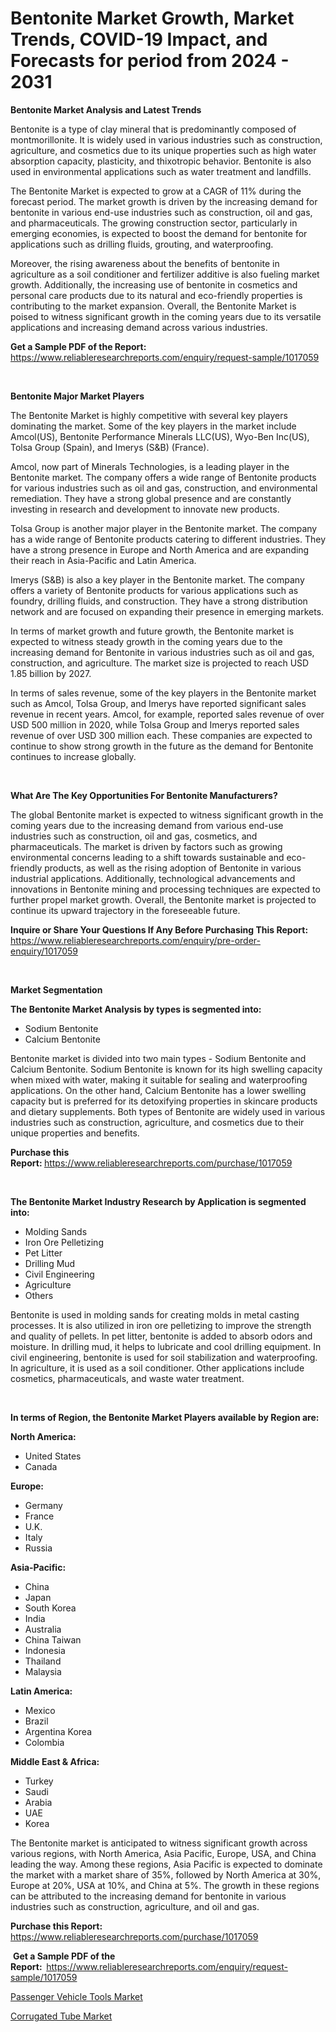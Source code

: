 <p><h1>Bentonite Market Growth, Market Trends, COVID-19 Impact, and Forecasts for period from 2024 - 2031</h1></p><p><strong>Bentonite Market Analysis and Latest Trends</strong></p>
<p><p>Bentonite is a type of clay mineral that is predominantly composed of montmorillonite. It is widely used in various industries such as construction, agriculture, and cosmetics due to its unique properties such as high water absorption capacity, plasticity, and thixotropic behavior. Bentonite is also used in environmental applications such as water treatment and landfills.</p><p>The Bentonite Market is expected to grow at a CAGR of 11% during the forecast period. The market growth is driven by the increasing demand for bentonite in various end-use industries such as construction, oil and gas, and pharmaceuticals. The growing construction sector, particularly in emerging economies, is expected to boost the demand for bentonite for applications such as drilling fluids, grouting, and waterproofing.</p><p>Moreover, the rising awareness about the benefits of bentonite in agriculture as a soil conditioner and fertilizer additive is also fueling market growth. Additionally, the increasing use of bentonite in cosmetics and personal care products due to its natural and eco-friendly properties is contributing to the market expansion. Overall, the Bentonite Market is poised to witness significant growth in the coming years due to its versatile applications and increasing demand across various industries.</p></p>
<p><strong>Get a Sample PDF of the Report:&nbsp;</strong> <a href="https://www.reliableresearchreports.com/enquiry/request-sample/1017059">https://www.reliableresearchreports.com/enquiry/request-sample/1017059</a></p>
<p>&nbsp;</p>
<p><strong>Bentonite Major Market Players</strong></p>
<p><p>The Bentonite Market is highly competitive with several key players dominating the market. Some of the key players in the market include Amcol(US), Bentonite Performance Minerals LLC(US), Wyo-Ben Inc(US), Tolsa Group (Spain), and Imerys (S&B) (France).</p><p>Amcol, now part of Minerals Technologies, is a leading player in the Bentonite market. The company offers a wide range of Bentonite products for various industries such as oil and gas, construction, and environmental remediation. They have a strong global presence and are constantly investing in research and development to innovate new products.</p><p>Tolsa Group is another major player in the Bentonite market. The company has a wide range of Bentonite products catering to different industries. They have a strong presence in Europe and North America and are expanding their reach in Asia-Pacific and Latin America.</p><p>Imerys (S&B) is also a key player in the Bentonite market. The company offers a variety of Bentonite products for various applications such as foundry, drilling fluids, and construction. They have a strong distribution network and are focused on expanding their presence in emerging markets.</p><p>In terms of market growth and future growth, the Bentonite market is expected to witness steady growth in the coming years due to the increasing demand for Bentonite in various industries such as oil and gas, construction, and agriculture. The market size is projected to reach USD 1.85 billion by 2027.</p><p>In terms of sales revenue, some of the key players in the Bentonite market such as Amcol, Tolsa Group, and Imerys have reported significant sales revenue in recent years. Amcol, for example, reported sales revenue of over USD 500 million in 2020, while Tolsa Group and Imerys reported sales revenue of over USD 300 million each. These companies are expected to continue to show strong growth in the future as the demand for Bentonite continues to increase globally.</p></p>
<p>&nbsp;</p>
<p><strong>What Are The Key Opportunities For Bentonite Manufacturers?</strong></p>
<p><p>The global Bentonite market is expected to witness significant growth in the coming years due to the increasing demand from various end-use industries such as construction, oil and gas, cosmetics, and pharmaceuticals. The market is driven by factors such as growing environmental concerns leading to a shift towards sustainable and eco-friendly products, as well as the rising adoption of Bentonite in various industrial applications. Additionally, technological advancements and innovations in Bentonite mining and processing techniques are expected to further propel market growth. Overall, the Bentonite market is projected to continue its upward trajectory in the foreseeable future.</p></p>
<p><strong>Inquire or Share Your Questions If Any Before Purchasing This Report:</strong> <a href="https://www.reliableresearchreports.com/enquiry/pre-order-enquiry/1017059">https://www.reliableresearchreports.com/enquiry/pre-order-enquiry/1017059</a></p>
<p>&nbsp;</p>
<p><strong>Market Segmentation</strong></p>
<p><strong>The Bentonite Market Analysis by types is segmented into:</strong></p>
<p><ul><li>Sodium Bentonite</li><li>Calcium Bentonite</li></ul></p>
<p><p>Bentonite market is divided into two main types - Sodium Bentonite and Calcium Bentonite. Sodium Bentonite is known for its high swelling capacity when mixed with water, making it suitable for sealing and waterproofing applications. On the other hand, Calcium Bentonite has a lower swelling capacity but is preferred for its detoxifying properties in skincare products and dietary supplements. Both types of Bentonite are widely used in various industries such as construction, agriculture, and cosmetics due to their unique properties and benefits.</p></p>
<p><strong>Purchase this Report:&nbsp;</strong><a href="https://www.reliableresearchreports.com/purchase/1017059">https://www.reliableresearchreports.com/purchase/1017059</a></p>
<p>&nbsp;</p>
<p><strong>The Bentonite Market Industry Research by Application is segmented into:</strong></p>
<p><ul><li>Molding Sands</li><li>Iron Ore Pelletizing</li><li>Pet Litter</li><li>Drilling Mud</li><li>Civil Engineering</li><li>Agriculture</li><li>Others</li></ul></p>
<p><p>Bentonite is used in molding sands for creating molds in metal casting processes. It is also utilized in iron ore pelletizing to improve the strength and quality of pellets. In pet litter, bentonite is added to absorb odors and moisture. In drilling mud, it helps to lubricate and cool drilling equipment. In civil engineering, bentonite is used for soil stabilization and waterproofing. In agriculture, it is used as a soil conditioner. Other applications include cosmetics, pharmaceuticals, and waste water treatment.</p></p>
<p>&nbsp;</p>
<p><strong>In terms of Region, the Bentonite Market Players available by Region are:</strong></p>
<p>
    <p> <strong> North America: </strong>
        <ul>
            <li>United States</li>
            <li>Canada</li>
        </ul>
        </p> 
    <p> <strong> Europe: </strong>
        <ul>
            <li>Germany</li>
            <li>France</li>
            <li>U.K.</li>
            <li>Italy</li>
            <li>Russia</li>
        </ul>
        </p> 
    <p> <strong> Asia-Pacific: </strong>
        <ul>
            <li>China</li>
            <li>Japan</li>
            <li>South Korea</li>
            <li>India</li>
            <li>Australia</li>
            <li>China Taiwan</li>
            <li>Indonesia</li>
            <li>Thailand</li>
            <li>Malaysia</li>
        </ul>
        </p> 
    <p> <strong> Latin America: </strong>
        <ul>
            <li>Mexico</li>
            <li>Brazil</li>
            <li>Argentina Korea</li>
            <li>Colombia</li>
        </ul>
        </p> 
    <p> <strong> Middle East & Africa: </strong>
        <ul>
            <li>Turkey</li>
            <li>Saudi</li>
            <li>Arabia</li>
            <li>UAE</li>
            <li>Korea</li>
        </ul>
    </p>
    </p>
<p><p>The Bentonite market is anticipated to witness significant growth across various regions, with North America, Asia Pacific, Europe, USA, and China leading the way. Among these regions, Asia Pacific is expected to dominate the market with a market share of 35%, followed by North America at 30%, Europe at 20%, USA at 10%, and China at 5%. The growth in these regions can be attributed to the increasing demand for bentonite in various industries such as construction, agriculture, and oil and gas.</p></p>
<p><strong>Purchase this Report: </strong><a href="https://www.reliableresearchreports.com/purchase/1017059">https://www.reliableresearchreports.com/purchase/1017059</a></p>
<p>&nbsp;<strong>Get a Sample PDF of the Report:&nbsp;&nbsp;</strong><a href="https://www.reliableresearchreports.com/enquiry/request-sample/1017059">https://www.reliableresearchreports.com/enquiry/request-sample/1017059</a></p>
<p><strong></strong></p>
<p><p><a href="https://simplistic-meeting-7ee.notion.site/Passenger-Vehicle-Tools-Market-Growth-Market-Trends-COVID-19-Impact-and-Forecasts-for-period-from-d2f7419c3774487b8f33dff13a9cd529">Passenger Vehicle Tools Market</a></p><p><a href="https://github.com/Sinjinluong3e0awx2m195k76/Market-Research-Report-List-1/blob/main/corrugated-tube-market.md">Corrugated Tube Market</a></p></p>
